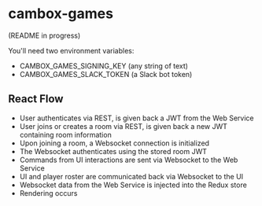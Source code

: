 # cambox-games
(README in progress)

You'll need two environment variables:
- CAMBOX_GAMES_SIGNING_KEY (any string of text)
- CAMBOX_GAMES_SLACK_TOKEN (a Slack bot token)

## React Flow
- User authenticates via REST, is given back a JWT from the Web Service
- User joins or creates a room via REST, is given back a new JWT containing room information
- Upon joining a room, a Websocket connection is initialized
- The Websocket authenticates using the stored room JWT
- Commands from UI interactions are sent via Websocket to the Web Service
- UI and player roster are communicated back via Websocket to the UI
- Websocket data from the Web Service is injected into the Redux store
- Rendering occurs
